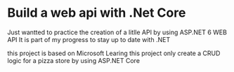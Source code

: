 # Build a web api with .Net Core

Just wantted to practice the creation of a litlle API by using ASP.NET 6 WEB API
It is part of my progress to stay up to date with .NET

this project is based on Microsoft Learing 
this project only create a CRUD logic for a pizza store by using ASP.NET Core
